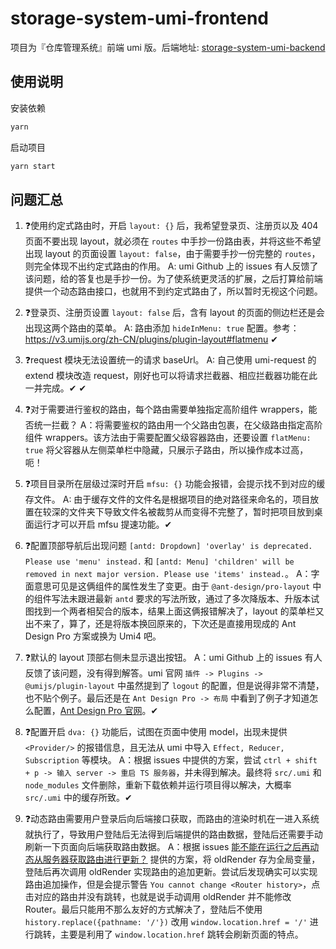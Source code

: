 # storage-system-umi-frontend

项目为『仓库管理系统』前端 umi 版。后端地址: [storage-system-umi-backend](https://github.com/tanqin/storage-system-umi-backend)

## 使用说明

安装依赖

```sh
yarn
```

启动项目

```sh
yarn start
```

## 问题汇总

1. ❓使用约定式路由时，开启 `layout: {}` 后，我希望登录页、注册页以及 404 页面不要出现 layout，就必须在 `routes` 中手抄一份路由表，并将这些不希望出现 layout 的页面设置 `layout: false`，由于需要手抄一份完整的 `routes`，则完全体现不出约定式路由的作用。
A: umi Github 上的 issues 有人反馈了该问题，给的答复也是手抄一份。为了使系统更灵活的扩展，之后打算给前端提供一个动态路由接口，也就用不到约定式路由了，所以暂时无视这个问题。

2. ❓登录页、注册页设置 `layout: false` 后，含有 layout 的页面的侧边栏还是会出现这两个路由的菜单。
A: 路由添加 `hideInMenu: true` 配置。参考：<https://v3.umijs.org/zh-CN/plugins/plugin-layout#flatmenu> ✔

3. ❓request 模块无法设置统一的请求 baseUrl。
A: 自己使用 umi-request 的 extend 模块改造 request，刚好也可以将请求拦截器、相应拦截器功能在此一并完成。✔
✔
4. ❓对于需要进行鉴权的路由，每个路由需要单独指定高阶组件 wrappers，能否统一拦截？
A：将需要鉴权的路由用一个父路由包裹，在父级路由指定高阶组件 wrappers。该方法由于需要配置父级容器路由，还要设置 `flatMenu: true` 将父容器从左侧菜单栏中隐藏，只展示子路由，所以操作成本过高，呃！

5. ❓项目目录所在层级过深时开启 `mfsu: {}` 功能会报错，会提示找不到对应的缓存文件。
A: 由于缓存文件的文件名是根据项目的绝对路径来命名的，项目放置在较深的文件夹下导致文件名被裁剪从而变得不完整了，暂时把项目放到桌面运行才可以开启 mfsu 提速功能。✔

6. ❓配置顶部导航后出现问题 `[antd: Dropdown] 'overlay' is deprecated. Please use 'menu' instead.` 和 `[antd: Menu] 'children' will be removed in next major version. Please use 'items' instead.`。
A：字面意思可见是这俩组件的属性发生了变更。由于 `@ant-design/pro-layout` 中的组件写法未跟进最新 `antd` 要求的写法所致，通过了多次降版本、升版本试图找到一个两者相契合的版本，结果上面这俩报错解决了，layout 的菜单栏又出不来了，算了，还是将版本换回原来的，下次还是直接用现成的 Ant Design Pro 方案或换为 Umi4 吧。

7. ❓默认的 layout 顶部右侧未显示退出按钮。
A：umi Github 上的 issues 有人反馈了该问题，没有得到解答。umi 官网 `插件 -> Plugins -> @umijs/plugin-layout` 中虽然提到了 `logout` 的配置，但是说得非常不清楚，也不贴个例子。最后还是在 `Ant Design Pro -> 布局` 中看到了例子才知道怎么配置，[Ant Design Pro 官网](https://beta-pro.ant.design/docs/layout-cn)。✔

8. ❓配置开启 `dva: {}` 功能后，试图在页面中使用 model，出现未提供 `<Provider/>` 的报错信息，且无法从 umi 中导入 `Effect, Reducer, Subscription` 等模块。
A：根据 issues 中提供的方案，尝试 `ctrl + shift + p -> 输入 server -> 重启 TS 服务器`，并未得到解决。最终将 `src/.umi` 和 `node_modules` 文件删除，重新下载依赖并运行项目得以解决，大概率 `src/.umi` 中的缓存所致。✔

9. ❓动态路由需要用户登录后向后端接口获取，而路由的渲染时机在一进入系统就执行了，导致用户登陆后无法得到后端提供的路由数据，登陆后还需要手动刷新一下页面向后端获取路由数据。
A：根据 issues [能不能在运行之后再动态从服务器获取路由进行更新？](https://github.com/umijs/umi/issues/2511) 提供的方案，将 oldRender 存为全局变量，登陆后再次调用 oldRender 实现路由的追加更新。尝试后发现确实可以实现路由追加操作，但是会提示警告 `You cannot change <Router history>`，点击对应的路由并没有跳转，也就是说手动调用 oldRender 并不能修改 Router。最后只能用不那么友好的方式解决了，登陆后不使用 `history.replace({pathname: '/'})` 改用 `window.location.href = '/'` 进行跳转，主要是利用了 `window.location.href` 跳转会刷新页面的特点。
